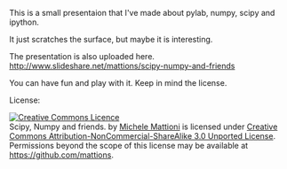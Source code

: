 This is a small presentaion that I've made about pylab, numpy, scipy and ipython.

It just scratches the surface, but maybe it is interesting.

The presentation is also uploaded here.
http://www.slideshare.net/mattions/scipy-numpy-and-friends

You can have fun and play with it. Keep in mind the license.

License:

<a rel="license" href="http://creativecommons.org/licenses/by-nc-sa/3.0/"><img alt="Creative Commons Licence" style="border-width:0" src="http://i.creativecommons.org/l/by-nc-sa/3.0/88x31.png" /></a>
<br />
<span xmlns:dct="http://purl.org/dc/terms/" property="dct:title">Scipy, Numpy and friends.</span> by <a xmlns:cc="http://creativecommons.org/ns#" href="http://www.slideshare.net/mattions/scipy-numpy-and-friends" property="cc:attributionName" rel="cc:attributionURL">Michele Mattioni</a> is licensed under <a rel="license" href="http://creativecommons.org/licenses/by-nc-sa/3.0/">Creative Commons Attribution-NonCommercial-ShareAlike 3.0 Unported License</a>.<br />Permissions beyond the scope of this license may be available at https://github.com/mattions.
